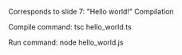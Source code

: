 Corresponds to slide 7: "Hello world!" Compilation

Compile command:
    tsc hello_world.ts
    
Run command:
    node hello_world.js